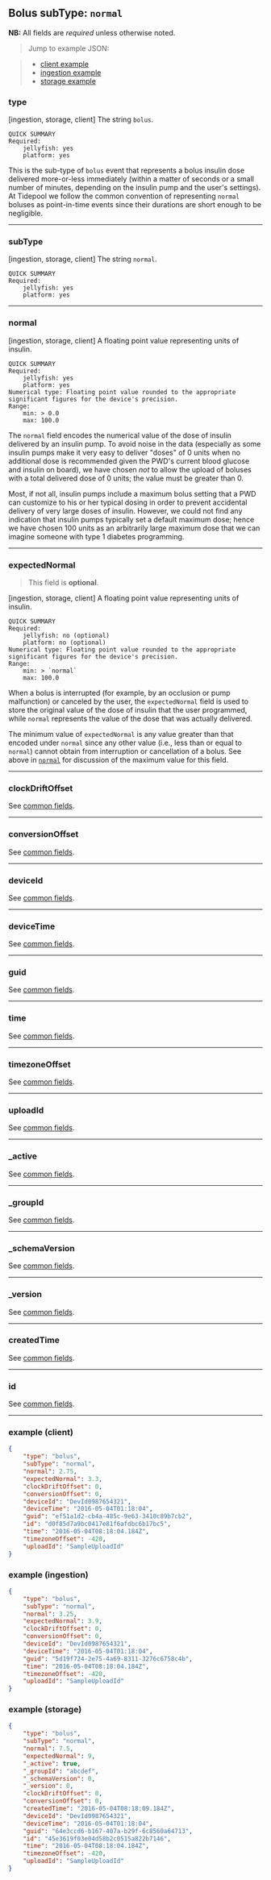 ## Bolus subType: `normal`

**NB:** All fields are *required* unless otherwise noted.


> Jump to example JSON:

>  - [client example](#example-client)
>  - [ingestion example](#example-ingestion)
>  - [storage example](#example-storage)


### type

[ingestion, storage, client] The string `bolus`.

	QUICK SUMMARY
	Required:
		jellyfish: yes
		platform: yes

<!-- start type -->

This is the sub-type of `bolus` event that represents a bolus insulin dose delivered more-or-less immediately (within a matter of seconds or a small number of minutes, depending on the insulin pump and the user's settings). At Tidepool we follow the common convention of representing `normal` boluses as point-in-time events since their durations are short enough to be negligible.

<!-- end type -->

* * * * *

### subType

[ingestion, storage, client] The string `normal`.

	QUICK SUMMARY
	Required:
		jellyfish: yes
		platform: yes

<!-- start subType -->
<!-- TODO -->
<!-- end subType -->

* * * * *

### normal

[ingestion, storage, client] A floating point value representing units of insulin.

	QUICK SUMMARY
	Required:
		jellyfish: yes
		platform: yes
	Numerical type: Floating point value rounded to the appropriate significant figures for the device's precision.
	Range:
		min: > 0.0
		max: 100.0

<!-- start normal -->

The `normal` field encodes the numerical value of the dose of insulin delivered by an insulin pump. To avoid noise in the data (especially as some insulin pumps make it very easy to deliver "doses" of 0 units when no additional dose is recommended given the PWD's current blood glucose and insulin on board), we have chosen _not_ to allow the upload of boluses with a total delivered dose of 0 units; the value must be greater than 0.

Most, if not all, insulin pumps include a maximum bolus setting that a PWD can customize to his or her typical dosing in order to prevent accidental delivery of very large doses of insulin. However, we could not find any indication that insulin pumps typically set a default maximum dose; hence we have chosen 100 units as an arbitrarily large maximum dose that we can imagine someone with type 1 diabetes programming.

<!-- end normal -->

* * * * *

### expectedNormal

> This field is **optional**.

[ingestion, storage, client] A floating point value representing units of insulin.

	QUICK SUMMARY
	Required:
		jellyfish: no (optional)
		platform: no (optional)
	Numerical type: Floating point value rounded to the appropriate significant figures for the device's precision.
	Range:
		min: > `normal`
		max: 100.0

<!-- start expectedNormal -->

When a bolus is interrupted (for example, by an occlusion or pump malfunction) or canceled by the user, the `expectedNormal` field is used to store the original value of the dose of insulin that the user programmed, while `normal` represents the value of the dose that was actually delivered.

The minimum value of `expectedNormal` is any value greater than that encoded under `normal` since any other value (i.e., less than or equal to `normal`) cannot obtain from interruption or cancellation of a bolus. See above in [`normal`](#normal) for discussion of the maximum value for this field.

<!-- end expectedNormal -->

* * * * *

### clockDriftOffset

See [common fields](../../common.md).

<!-- start clockDriftOffset -->
<!-- TODO -->
<!-- end clockDriftOffset -->

* * * * *

### conversionOffset

See [common fields](../../common.md).

<!-- start conversionOffset -->
<!-- TODO -->
<!-- end conversionOffset -->

* * * * *

### deviceId

See [common fields](../../common.md).

<!-- start deviceId -->
<!-- TODO -->
<!-- end deviceId -->

* * * * *

### deviceTime

See [common fields](../../common.md).

<!-- start deviceTime -->
<!-- TODO -->
<!-- end deviceTime -->

* * * * *

### guid

See [common fields](../../common.md).

<!-- start guid -->
<!-- TODO -->
<!-- end guid -->

* * * * *

### time

See [common fields](../../common.md).

<!-- start time -->
<!-- TODO -->
<!-- end time -->

* * * * *

### timezoneOffset

See [common fields](../../common.md).

<!-- start timezoneOffset -->
<!-- TODO -->
<!-- end timezoneOffset -->

* * * * *

### uploadId

See [common fields](../../common.md).

<!-- start uploadId -->
<!-- TODO -->
<!-- end uploadId -->

* * * * *

### _active

See [common fields](../../common.md).

<!-- start _active -->
<!-- TODO -->
<!-- end _active -->

* * * * *

### _groupId

See [common fields](../../common.md).

<!-- start _groupId -->
<!-- TODO -->
<!-- end _groupId -->

* * * * *

### _schemaVersion

See [common fields](../../common.md).

<!-- start _schemaVersion -->
<!-- TODO -->
<!-- end _schemaVersion -->

* * * * *

### _version

See [common fields](../../common.md).

<!-- start _version -->
<!-- TODO -->
<!-- end _version -->

* * * * *

### createdTime

See [common fields](../../common.md).

<!-- start createdTime -->
<!-- TODO -->
<!-- end createdTime -->

* * * * *

### id

See [common fields](../../common.md).

<!-- start id -->
<!-- TODO -->
<!-- end id -->

* * * * *

### example (client)

```json
{
	"type": "bolus",
	"subType": "normal",
	"normal": 2.75,
	"expectedNormal": 3.3,
	"clockDriftOffset": 0,
	"conversionOffset": 0,
	"deviceId": "DevId0987654321",
	"deviceTime": "2016-05-04T01:18:04",
	"guid": "ef51a1d2-cb4a-485c-9e63-3410c89b7cb2",
	"id": "d0f85d7a9bc0417e81f6afdbc6b17bc5",
	"time": "2016-05-04T08:18:04.184Z",
	"timezoneOffset": -420,
	"uploadId": "SampleUploadId"
}
```

### example (ingestion)

```json
{
	"type": "bolus",
	"subType": "normal",
	"normal": 3.25,
	"expectedNormal": 3.9,
	"clockDriftOffset": 0,
	"conversionOffset": 0,
	"deviceId": "DevId0987654321",
	"deviceTime": "2016-05-04T01:18:04",
	"guid": "5d19f724-2e75-4a69-8311-3276c6758c4b",
	"time": "2016-05-04T08:18:04.184Z",
	"timezoneOffset": -420,
	"uploadId": "SampleUploadId"
}
```

### example (storage)

```json
{
	"type": "bolus",
	"subType": "normal",
	"normal": 7.5,
	"expectedNormal": 9,
	"_active": true,
	"_groupId": "abcdef",
	"_schemaVersion": 0,
	"_version": 0,
	"clockDriftOffset": 0,
	"conversionOffset": 0,
	"createdTime": "2016-05-04T08:18:09.184Z",
	"deviceId": "DevId0987654321",
	"deviceTime": "2016-05-04T01:18:04",
	"guid": "64e3ccd6-b167-407a-b29f-6c8560a64713",
	"id": "45e3619f03e04d58b2c0515a822b7146",
	"time": "2016-05-04T08:18:04.184Z",
	"timezoneOffset": -420,
	"uploadId": "SampleUploadId"
}
```

